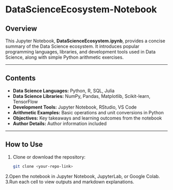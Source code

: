 # DataScienceEcosystem-Notebook

## Overview
This Jupyter Notebook, **DataScienceEcosystem.ipynb**, provides a concise summary of the Data Science ecosystem. It introduces popular programming languages, libraries, and development tools used in Data Science, along with simple Python arithmetic exercises.

---

## Contents
- **Data Science Languages:** Python, R, SQL, Julia  
- **Data Science Libraries:** NumPy, Pandas, Matplotlib, Scikit-learn, TensorFlow  
- **Development Tools:** Jupyter Notebook, RStudio, VS Code  
- **Arithmetic Examples:** Basic operations and unit conversions in Python  
- **Objectives:** Key takeaways and learning outcomes from the notebook  
- **Author Details:** Author information included  

---

## How to Use
1. Clone or download the repository:  
   ```bash
   git clone <your-repo-link>
2.Open the notebook in Jupyter Notebook, JupyterLab, or Google Colab. 
3.Run each cell to view outputs and markdown explanations.
